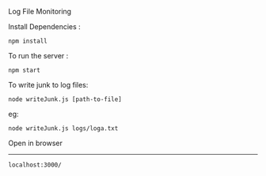 Log File Monitoring

Install Dependencies :

`npm install`

To run the server :

`npm start`

To write junk to log files:

`node writeJunk.js [path-to-file]`

eg:

`node writeJunk.js logs/loga.txt`

Open in browser 

----------
`localhost:3000/`
